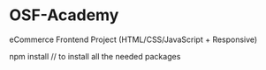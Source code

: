 # OSF-Academy
 eCommerce Frontend Project (HTML/CSS/JavaScript + Responsive)

npm install // to install all the needed packages
